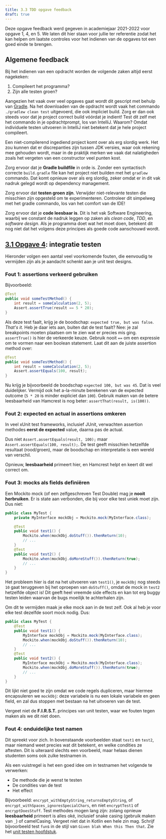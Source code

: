 ```yaml
---
title: 3.3 TDD opgave feedback
draft: true
---
```



Deze opgave feedback werd gegeven in academiejaar 2021-2022 voor opgave 1, 4, en 5. We laten dit hier staan voor jullie ter referentie zodat het kan helpen om laatste controles voor het indienen van de opgaves tot een goed einde te brengen. 


## Algemene feedback

Bij het indienen van een opdracht worden de volgende zaken altijd eerst nagekeken:

1. Compileert het programma? 
2. Zijn alle testen groen?

Aangezien het vaak over veel opgaves gaat wordt dit gescript met behulp van [Gradle](/dependency-management/gradle/). Na het downloaden van de opdracht wordt vaak het commando `./gradlew clean test` uitgevoerd, die ook impliciet build. Zorg er dan ook steeds voor dat je project correct build vóórdat je indient! Test dit zelf met het commando in je opdrachtprompt, los van IntelliJ. Waarom? Omdat individuele testen uitvoeren in IntelliJ niet betekent dat je hele project compileert. 

Een niet-compilerend ingediend project komt over als erg slordig werk. Het zou kunnen dat er discrepanties zijn tussen JDK versies, waar ook rekening mee gehouden wordt, maar in de praktijk merken we vaak dat nalatigheden zoals het vergeten van een constructor veel punten kost. 

Zorg ervoor dat je **Gradle buildfile** in orde is. Zonder een syntactisch correcte `build.gradle` file kan het project niet builden met het `gradlew` commando. Dat komt opnieuw over als erg slordig, zeker omdat er in dit vak nadruk gelegd wordt op dependency management. 

Zorg ervoor dat **testen groen zijn**. Verwijder niet-relevante testen die misschien zijn opgesteld om te experimenteren. Controleer dit simpelweg met het gradle commando, los van het comfort van de IDE!

Zorg ervoor dat je **code leesbaar is**. Dit is het vak Software Engineering, waarbij we constant de nadruk leggen op zaken als _clean code_, _TDD_, en _software design_. Als je programma doet wat het moet doen, betekent dit nog niet dat het volgens deze principes als goede code aanschouwd wordt. 

## [3.1 Opgave 4](/tdd#opgave-4): integratie testen

Hieronder volgen een aantal veel voorkomende fouten, die eenvoudig te vermijden zijn als je aandacht schenkt aan je unit test designs.

### Fout 1: assertions verkeerd gebruiken

Bijvoorbeeld:

```java
@Test
public void someTestMethod() {
    int result = someCalculation(2, 5);
    Assert.assertTrue(result == 5 * 20);
}
```

Als deze test faalt, krijg je de boodschap: `expected true, but was false`. _That's it._ Heb je daar iets aan, buiten dat de test faalt? Nee: je zal breakpoints moeten plaatsen om te zien wat er precies mis ging. `assertTrue()` is hier de verkeerde keuze. Gebruik nooit `==` om een expressie om te vormen naar een boolean statement. Laat dit aan de juiste assertion method over:

```java
@Test
public void someTestMethod() {
    int result = someCalculation(2, 5);
    Assert.assertEquals(100, result);
}
```

Nu krijg je bijvoorbeeld de boodschap `expected 100, but was 45`. Dat is veel duidelijker. Vermijd ook het a-la-minute berekenen van de expected outcome (`5 * 20` is minder expliciet dan `100`). Gebruik maken van de betere leesbaarheid van Hamcrest is nog beter: `assertThat(result, is(100))`.

### Fout 2: expected en actual in assertions omkeren

In veel xUnit test frameworks, inclusief JUnit, verwachten assertion methodes **eerst de expected** value, daarna pas de actual. 

Dus niet `Assert.assertEquals(result, 100);` maar `Assert.assertEquals(100, result);`. De test geeft misschien hetzelfde resultaat (rood/groen), maar de boodschap en interpretatie is een wereld van verschil. 

Opnieuw, **leesbaarheid** primeert hier, en Hamcrest helpt en keert dit wel correct om. 

### Fout 3: mocks als fields definiëren

Een Mockito mock (of een zelfgeschreven Test Double) mag je **nooit herbruiken**. Er is state aan verbonden, die bij voor elke test uniek moet zijn. Dus niet:

```java
public class MyTest {
    private MyInterface mockObj = Mockito.mock(MyInterface.class);

    @Test
    public void test1() {
        Mockito.when(mockObj.doStuff()).thenReturn(10);
        // ...
    }
    @Test
    public void test2() {
        Mockito.when(mockObj.doMoreStuff()).thenReturn(true);
        // ...
    }
}
```

Het probleem hier is dat na het uitvoeren van `test1()`, je `mockObj` nog steeds `10` gaat teruggeven bij het oproepen van `doStuff()`, omdat de mock in `test2` hetzelfde object is! Dit geeft heel vreemde side effects en kan tot erg buggy testen leiden waarvan de bugs moeilijk te achterhalen zijn. 

Om dit te vermijden maak je elke mock aan in de test zelf. Ook al heb je voor elke test dezelfde soort mock nodig. Dus:

```java
public class MyTest {
    @Test
    public void test1() {
        MyInterface mockObj = Mockito.mock(MyInterface.class);
        Mockito.when(mockObj.doStuff()).thenReturn(10);
        // ...
    }
    @Test
    public void test2() {
        MyInterface mockObj = Mockito.mock(MyInterface.class);
        Mockito.when(mockObj.doMoreStuff()).thenReturn(true);
        // ...
    }
}
```

Dit lijkt niet goed te zijn omdat we code regels dupliceren, maar hiermee encapsuleren we `mockObj`: deze variabele is nu een lokale variabele en geen field, en zal dus stoppen met bestaan na het uitvoeren van de test. 

Vergeet niet de **F.I.R.S.T.** principes van unit testen, waar we fouten tegen maken als we dit niet doen. 

### Fout 4: onduidelijke test namen

Dit spreekt voor zich. In bovenstaande voorbeelden staat `test1` en `test2`, maar niemand weet precies wat dit betekent, en welke condities ze aftesten. Dit is uiteraard slechts een voorbeeld, maar helaas dienen studenten soms ook zulke testnamen in. 

Als een vuistregel is het een goed idee om in testnamen het volgende te verwerken:

- De methode die je wenst te testen
- De condities van de test
- Het effect

Bijvoorbeeld: `encrypt_withEmptyString_returnsEmptyString`, of `encrypt_withSpaces_ignoresSpecialChars`, en niet `encryptTest1` of `encryptDoesStuff`. Test methodes mogen lang zijn: zolang opnieuw **leesbaarheid** primeert is alles oké, inclusief snake casing (gebruik maken van `_`) of camelCasing. Vergeet niet dat in Kotlin een hele zin mag. Schrijf bijvoorbeeld test `fun`s in de stijl van `Given blah When this Then that`. Zie het [unit testen hoofdstuk](/tdd/). 

